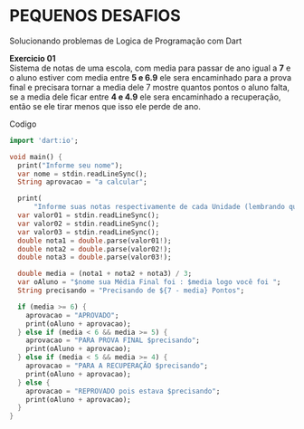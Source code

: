# PEQUENOS DESAFIOS 

Solucionando problemas de Logica de Programação com Dart

**Exercicio 01** <br>
Sistema de notas de uma escola, com media para passar de ano igual a **7** e o aluno estiver com media entre **5 e 6.9** ele sera encaminhado para a prova final e precisara tornar a media dele 7 mostre quantos pontos o aluno falta, se a media dele ficar entre **4 e 4.9** ele sera encaminhado a recuperação, então se ele tirar menos que isso ele perde de ano.

Codigo
```dart
import 'dart:io';

void main() {
  print("Informe seu nome");
  var nome = stdin.readLineSync();
  String aprovacao = "a calcular";

  print(
      "Informe suas notas respectivamente de cada Unidade (lembrando que são 3) ");
  var valor01 = stdin.readLineSync();
  var valor02 = stdin.readLineSync();
  var valor03 = stdin.readLineSync();
  double nota1 = double.parse(valor01!);
  double nota2 = double.parse(valor02!);
  double nota3 = double.parse(valor03!);

  double media = (nota1 + nota2 + nota3) / 3;
  var oAluno = "$nome sua Média Final foi : $media logo você foi ";
  String precisando = "Precisando de ${7 - media} Pontos";

  if (media >= 6) {
    aprovacao = "APROVADO";
    print(oAluno + aprovacao);
  } else if (media < 6 && media >= 5) {
    aprovacao = "PARA PROVA FINAL $precisando";
    print(oAluno + aprovacao);
  } else if (media < 5 && media >= 4) {
    aprovacao = "PARA A RECUPERAÇÃO $precisando";
    print(oAluno + aprovacao);
  } else {
    aprovacao = "REPROVADO pois estava $precisando";
    print(oAluno + aprovacao);
  }
}

```
